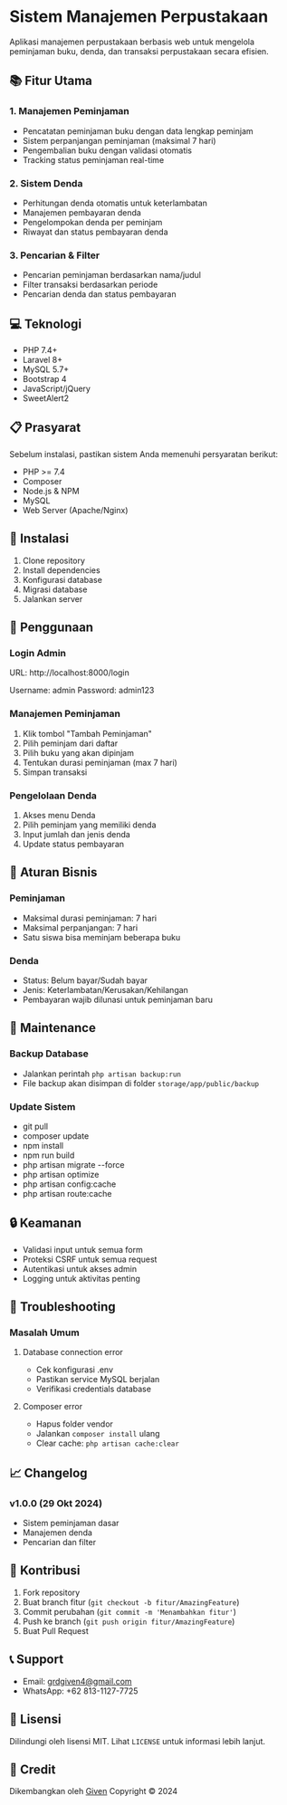 # Sistem Manajemen Perpustakaan

Aplikasi manajemen perpustakaan berbasis web untuk mengelola peminjaman buku, denda, dan transaksi perpustakaan secara efisien.

## 📚 Fitur Utama

### 1. Manajemen Peminjaman
- Pencatatan peminjaman buku dengan data lengkap peminjam
- Sistem perpanjangan peminjaman (maksimal 7 hari)
- Pengembalian buku dengan validasi otomatis
- Tracking status peminjaman real-time

### 2. Sistem Denda
- Perhitungan denda otomatis untuk keterlambatan
- Manajemen pembayaran denda
- Pengelompokan denda per peminjam
- Riwayat dan status pembayaran denda

### 3. Pencarian & Filter
- Pencarian peminjaman berdasarkan nama/judul
- Filter transaksi berdasarkan periode
- Pencarian denda dan status pembayaran

## 💻 Teknologi

- PHP 7.4+
- Laravel 8+
- MySQL 5.7+
- Bootstrap 4
- JavaScript/jQuery
- SweetAlert2

## 📋 Prasyarat

Sebelum instalasi, pastikan sistem Anda memenuhi persyaratan berikut:

- PHP >= 7.4
- Composer
- Node.js & NPM
- MySQL
- Web Server (Apache/Nginx)

## 🚀 Instalasi

1. Clone repository
2. Install dependencies
3. Konfigurasi database
4. Migrasi database
5. Jalankan server

## 📖 Penggunaan

### Login Admin

URL: http://localhost:8000/login

Username: admin
Password: admin123

### Manajemen Peminjaman
1. Klik tombol "Tambah Peminjaman"
2. Pilih peminjam dari daftar
3. Pilih buku yang akan dipinjam
4. Tentukan durasi peminjaman (max 7 hari)
5. Simpan transaksi

### Pengelolaan Denda
1. Akses menu Denda
2. Pilih peminjam yang memiliki denda
3. Input jumlah dan jenis denda
4. Update status pembayaran

## 📜 Aturan Bisnis

### Peminjaman
- Maksimal durasi peminjaman: 7 hari
- Maksimal perpanjangan: 7 hari
- Satu siswa bisa meminjam beberapa buku

### Denda
- Status: Belum bayar/Sudah bayar
- Jenis: Keterlambatan/Kerusakan/Kehilangan
- Pembayaran wajib dilunasi untuk peminjaman baru

## 🔧 Maintenance

### Backup Database
- Jalankan perintah `php artisan backup:run`
- File backup akan disimpan di folder `storage/app/public/backup`

### Update Sistem
- git pull
- composer update
- npm install
- npm run build
- php artisan migrate --force
- php artisan optimize
- php artisan config:cache
- php artisan route:cache

## 🔒 Keamanan

- Validasi input untuk semua form
- Proteksi CSRF untuk semua request
- Autentikasi untuk akses admin
- Logging untuk aktivitas penting

## 🐛 Troubleshooting

### Masalah Umum
1. Database connection error
   - Cek konfigurasi .env
   - Pastikan service MySQL berjalan
   - Verifikasi credentials database

2. Composer error
   - Hapus folder vendor
   - Jalankan `composer install` ulang
   - Clear cache: `php artisan cache:clear`

## 📈 Changelog

### v1.0.0 (29 Okt 2024)
- Sistem peminjaman dasar
- Manajemen denda
- Pencarian dan filter

## 👥 Kontribusi

1. Fork repository
2. Buat branch fitur (`git checkout -b fitur/AmazingFeature`)
3. Commit perubahan (`git commit -m 'Menambahkan fitur'`)
4. Push ke branch (`git push origin fitur/AmazingFeature`)
5. Buat Pull Request

## 📞 Support

- Email: grdgiven4@gmail.com
- WhatsApp: +62 813-1127-7725

## 📄 Lisensi

Dilindungi oleh lisensi MIT. Lihat `LICENSE` untuk informasi lebih lanjut.

## 🙏 Credit

Dikembangkan oleh [Given](https://github.com/MGT06)
Copyright © 2024